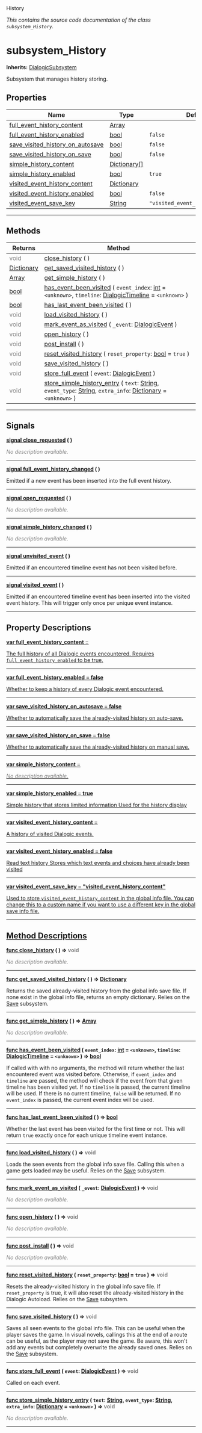 
<div class="header-banner purple">
<div class="header-label purple">History</div>
</div>

*This contains the source code documentation of the class `subsystem_History`.*
        
# subsystem_History
**Inherits:** [DialogicSubsystem](class_dialogicsubsystem.md)

Subsystem that manages history storing.
## Properties
Name | Type | Default 
--- | --- | --- 
[<span class="hljs-title">full_event_history_content</span>](#property-full_event_history_content) | [Array](https://docs.godotengine.org/en/latest/classes/class_array.html#class-array) |   
[<span class="hljs-title">full_event_history_enabled</span>](#property-full_event_history_enabled) | [bool](https://docs.godotengine.org/en/latest/classes/class_bool.html#class-bool) |  `false` 
[<span class="hljs-title">save_visited_history_on_autosave</span>](#property-save_visited_history_on_autosave) | [bool](https://docs.godotengine.org/en/latest/classes/class_bool.html#class-bool) |  `false` 
[<span class="hljs-title">save_visited_history_on_save</span>](#property-save_visited_history_on_save) | [bool](https://docs.godotengine.org/en/latest/classes/class_bool.html#class-bool) |  `false` 
[<span class="hljs-title">simple_history_content</span>](#property-simple_history_content) | [Dictionary[]](https://docs.godotengine.org/en/latest/classes/class_dictionary.html#class-dictionary) |   
[<span class="hljs-title">simple_history_enabled</span>](#property-simple_history_enabled) | [bool](https://docs.godotengine.org/en/latest/classes/class_bool.html#class-bool) |  `true` 
[<span class="hljs-title">visited_event_history_content</span>](#property-visited_event_history_content) | [Dictionary](https://docs.godotengine.org/en/latest/classes/class_dictionary.html#class-dictionary) |   
[<span class="hljs-title">visited_event_history_enabled</span>](#property-visited_event_history_enabled) | [bool](https://docs.godotengine.org/en/latest/classes/class_bool.html#class-bool) |  `false` 
[<span class="hljs-title">visited_event_save_key</span>](#property-visited_event_save_key) | [String](https://docs.godotengine.org/en/latest/classes/class_string.html#class-string) |  `"visited_event_history_content"` 
--- 

## Methods
Returns | Method 
--- | --- 
<span style = "color: gray">void</span> | [<span class="hljs-title">close_history</span>](#method-close_history) ( ) 
<span class="hljs-attribute">[Dictionary](https://docs.godotengine.org/en/latest/classes/class_dictionary.html#class-dictionary)</span> | [<span class="hljs-title">get_saved_visited_history</span>](#method-get_saved_visited_history) ( ) 
<span class="hljs-attribute">[Array](https://docs.godotengine.org/en/latest/classes/class_array.html#class-array)</span> | [<span class="hljs-title">get_simple_history</span>](#method-get_simple_history) ( ) 
<span class="hljs-attribute">[bool](https://docs.godotengine.org/en/latest/classes/class_bool.html#class-bool)</span> | [<span class="hljs-title">has_event_been_visited</span>](#method-has_event_been_visited) ( `event_index`: [int](https://docs.godotengine.org/en/latest/classes/class_int.html#class-int) = `<unknown>`, `timeline`: [DialogicTimeline](class_dialogictimeline.md) = `<unknown>` ) 
<span class="hljs-attribute">[bool](https://docs.godotengine.org/en/latest/classes/class_bool.html#class-bool)</span> | [<span class="hljs-title">has_last_event_been_visited</span>](#method-has_last_event_been_visited) ( ) 
<span style = "color: gray">void</span> | [<span class="hljs-title">load_visited_history</span>](#method-load_visited_history) ( ) 
<span style = "color: gray">void</span> | [<span class="hljs-title">mark_event_as_visited</span>](#method-mark_event_as_visited) ( `_event`: [DialogicEvent](class_dialogicevent.md) ) 
<span style = "color: gray">void</span> | [<span class="hljs-title">open_history</span>](#method-open_history) ( ) 
<span style = "color: gray">void</span> | [<span class="hljs-title">post_install</span>](#method-post_install) ( ) 
<span style = "color: gray">void</span> | [<span class="hljs-title">reset_visited_history</span>](#method-reset_visited_history) ( `reset_property`: [bool](https://docs.godotengine.org/en/latest/classes/class_bool.html#class-bool) = `true` ) 
<span style = "color: gray">void</span> | [<span class="hljs-title">save_visited_history</span>](#method-save_visited_history) ( ) 
<span style = "color: gray">void</span> | [<span class="hljs-title">store_full_event</span>](#method-store_full_event) ( `event`: [DialogicEvent](class_dialogicevent.md) ) 
<span style = "color: gray">void</span> | [<span class="hljs-title">store_simple_history_entry</span>](#method-store_simple_history_entry) ( `text`: [String](https://docs.godotengine.org/en/latest/classes/class_string.html#class-string), `event_type`: [String](https://docs.godotengine.org/en/latest/classes/class_string.html#class-string), `extra_info`: [Dictionary](https://docs.godotengine.org/en/latest/classes/class_dictionary.html#class-dictionary) = `<unknown>` ) 
--- 

## Signals


<a class="header" id="signal-close_requested" href="#signal-close_requested">**<span class="hljs-attribute">signal</span> [<span class="hljs-title">close_requested</span>](#signal-close_requested) ( )** </a>



 <span style = "color: gray">*No description available.*</span> 

---



<a class="header" id="signal-full_event_history_changed" href="#signal-full_event_history_changed">**<span class="hljs-attribute">signal</span> [<span class="hljs-title">full_event_history_changed</span>](#signal-full_event_history_changed) ( )** </a>



 Emitted if a new event has been inserted into the full event history. 

---



<a class="header" id="signal-open_requested" href="#signal-open_requested">**<span class="hljs-attribute">signal</span> [<span class="hljs-title">open_requested</span>](#signal-open_requested) ( )** </a>



 <span style = "color: gray">*No description available.*</span> 

---



<a class="header" id="signal-simple_history_changed" href="#signal-simple_history_changed">**<span class="hljs-attribute">signal</span> [<span class="hljs-title">simple_history_changed</span>](#signal-simple_history_changed) ( )** </a>



 <span style = "color: gray">*No description available.*</span> 

---



<a class="header" id="signal-unvisited_event" href="#signal-unvisited_event">**<span class="hljs-attribute">signal</span> [<span class="hljs-title">unvisited_event</span>](#signal-unvisited_event) ( )** </a>



 Emitted if an encountered timeline event has not been visited before. 

---



<a class="header" id="signal-visited_event" href="#signal-visited_event">**<span class="hljs-attribute">signal</span> [<span class="hljs-title">visited_event</span>](#signal-visited_event) ( )** </a>



 Emitted if an encountered timeline event has been inserted into the visited event history.  This will trigger only once per unique event instance. 

---

## Property Descriptions



<a class="header" id="property-full_event_history_content" href="#property-full_event_history_content">**<span class="hljs-attribute">var</span> <span class="hljs-title">full_event_history_content</span> <span style = "color: gray"> = </span> <unknown>** 



The full history of all Dialogic events encountered. Requires `full_event_history_enabled` to be true.

---



<a class="header" id="property-full_event_history_enabled" href="#property-full_event_history_enabled">**<span class="hljs-attribute">var</span> <span class="hljs-title">full_event_history_enabled</span> <span style = "color: gray"> = </span> false** 



Whether to keep a history of every Dialogic event encountered.

---



<a class="header" id="property-save_visited_history_on_autosave" href="#property-save_visited_history_on_autosave">**<span class="hljs-attribute">var</span> <span class="hljs-title">save_visited_history_on_autosave</span> <span style = "color: gray"> = </span> false** 



Whether to automatically save the already-visited history on auto-save.

---



<a class="header" id="property-save_visited_history_on_save" href="#property-save_visited_history_on_save">**<span class="hljs-attribute">var</span> <span class="hljs-title">save_visited_history_on_save</span> <span style = "color: gray"> = </span> false** 



Whether to automatically save the already-visited history on manual save.

---



<a class="header" id="property-simple_history_content" href="#property-simple_history_content">**<span class="hljs-attribute">var</span> <span class="hljs-title">simple_history_content</span> <span style = "color: gray"> = </span> <unknown>** 



 <span style = "color: gray">*No description available.*</span> 

---



<a class="header" id="property-simple_history_enabled" href="#property-simple_history_enabled">**<span class="hljs-attribute">var</span> <span class="hljs-title">simple_history_enabled</span> <span style = "color: gray"> = </span> true** 



Simple history that stores limited information Used for the history display

---



<a class="header" id="property-visited_event_history_content" href="#property-visited_event_history_content">**<span class="hljs-attribute">var</span> <span class="hljs-title">visited_event_history_content</span> <span style = "color: gray"> = </span> <unknown>** 



A history of visited Dialogic events.

---



<a class="header" id="property-visited_event_history_enabled" href="#property-visited_event_history_enabled">**<span class="hljs-attribute">var</span> <span class="hljs-title">visited_event_history_enabled</span> <span style = "color: gray"> = </span> false** 



Read text history Stores which text events and choices have already been visited

---



<a class="header" id="property-visited_event_save_key" href="#property-visited_event_save_key">**<span class="hljs-attribute">var</span> <span class="hljs-title">visited_event_save_key</span> <span style = "color: gray"> = </span> "visited_event_history_content"** 



Used to store `visited_event_history_content` in the global info file. You can change this to a custom name if you want to use a different key in the global save info file.

---

## Method Descriptions



<a class="header" id="method-close_history" href="#method-close_history">**<span class="hljs-attribute">func</span> [<span class="hljs-title">close_history</span>](#method-close_history) ( )</a>  ⇒ <span style = "color: gray">void</span>** 



 <span style = "color: gray">*No description available.*</span> 

---



<a class="header" id="method-get_saved_visited_history" href="#method-get_saved_visited_history">**<span class="hljs-attribute">func</span> [<span class="hljs-title">get_saved_visited_history</span>](#method-get_saved_visited_history) ( )</a>  ⇒ <span class="hljs-attribute">[Dictionary](https://docs.godotengine.org/en/latest/classes/class_dictionary.html#class-dictionary)</span>** 



Returns the saved already-visited history from the global info save file. If none exist in the global info file, returns an empty dictionary.  Relies on the [Save](subsystem_save.md) subsystem.

---



<a class="header" id="method-get_simple_history" href="#method-get_simple_history">**<span class="hljs-attribute">func</span> [<span class="hljs-title">get_simple_history</span>](#method-get_simple_history) ( )</a>  ⇒ <span class="hljs-attribute">[Array](https://docs.godotengine.org/en/latest/classes/class_array.html#class-array)</span>** 



 <span style = "color: gray">*No description available.*</span> 

---



<a class="header" id="method-has_event_been_visited" href="#method-has_event_been_visited">**<span class="hljs-attribute">func</span> [<span class="hljs-title">has_event_been_visited</span>](#method-has_event_been_visited) ( `event_index`: [int](https://docs.godotengine.org/en/latest/classes/class_int.html#class-int) = `<unknown>`, `timeline`: [DialogicTimeline](class_dialogictimeline.md) = `<unknown>` )</a>  ⇒ <span class="hljs-attribute">[bool](https://docs.godotengine.org/en/latest/classes/class_bool.html#class-bool)</span>** 



If called with with no arguments, the method will return whether the last encountered event was visited before.  Otherwise, if `event_index` and `timeline` are passed, the method will check if the event from that given timeline has been visited yet.  If no `timeline` is passed, the current timeline will be used. If there is no current timeline, `false` will be returned.  If no `event_index` is passed, the current event index will be used.

---



<a class="header" id="method-has_last_event_been_visited" href="#method-has_last_event_been_visited">**<span class="hljs-attribute">func</span> [<span class="hljs-title">has_last_event_been_visited</span>](#method-has_last_event_been_visited) ( )</a>  ⇒ <span class="hljs-attribute">[bool](https://docs.godotengine.org/en/latest/classes/class_bool.html#class-bool)</span>** 



Whether the last event has been visited for the first time or not. This will return `true` exactly once for each unique timeline event instance.

---



<a class="header" id="method-load_visited_history" href="#method-load_visited_history">**<span class="hljs-attribute">func</span> [<span class="hljs-title">load_visited_history</span>](#method-load_visited_history) ( )</a>  ⇒ <span style = "color: gray">void</span>** 



Loads the seen events from the global info save file. Calling this when a game gets loaded may be useful.  Relies on the [Save](subsystem_save.md) subsystem.

---



<a class="header" id="method-mark_event_as_visited" href="#method-mark_event_as_visited">**<span class="hljs-attribute">func</span> [<span class="hljs-title">mark_event_as_visited</span>](#method-mark_event_as_visited) ( `_event`: [DialogicEvent](class_dialogicevent.md) )</a>  ⇒ <span style = "color: gray">void</span>** 



 <span style = "color: gray">*No description available.*</span> 

---



<a class="header" id="method-open_history" href="#method-open_history">**<span class="hljs-attribute">func</span> [<span class="hljs-title">open_history</span>](#method-open_history) ( )</a>  ⇒ <span style = "color: gray">void</span>** 



 <span style = "color: gray">*No description available.*</span> 

---



<a class="header" id="method-post_install" href="#method-post_install">**<span class="hljs-attribute">func</span> [<span class="hljs-title">post_install</span>](#method-post_install) ( )</a>  ⇒ <span style = "color: gray">void</span>** 



 <span style = "color: gray">*No description available.*</span> 

---



<a class="header" id="method-reset_visited_history" href="#method-reset_visited_history">**<span class="hljs-attribute">func</span> [<span class="hljs-title">reset_visited_history</span>](#method-reset_visited_history) ( `reset_property`: [bool](https://docs.godotengine.org/en/latest/classes/class_bool.html#class-bool) = `true` )</a>  ⇒ <span style = "color: gray">void</span>** 



Resets the already-visited history in the global info save file. If `reset_property` is true, it will also reset the already-visited history in the Dialogic Autoload.  Relies on the [Save](subsystem_save.md) subsystem.

---



<a class="header" id="method-save_visited_history" href="#method-save_visited_history">**<span class="hljs-attribute">func</span> [<span class="hljs-title">save_visited_history</span>](#method-save_visited_history) ( )</a>  ⇒ <span style = "color: gray">void</span>** 



Saves all seen events to the global info file. This can be useful when the player saves the game. In visual novels, callings this at the end of a route can be useful, as the player may not save the game.  Be aware, this won't add any events but completely overwrite the already saved ones.  Relies on the [Save](subsystem_save.md) subsystem.

---



<a class="header" id="method-store_full_event" href="#method-store_full_event">**<span class="hljs-attribute">func</span> [<span class="hljs-title">store_full_event</span>](#method-store_full_event) ( `event`: [DialogicEvent](class_dialogicevent.md) )</a>  ⇒ <span style = "color: gray">void</span>** 



Called on each event.

---



<a class="header" id="method-store_simple_history_entry" href="#method-store_simple_history_entry">**<span class="hljs-attribute">func</span> [<span class="hljs-title">store_simple_history_entry</span>](#method-store_simple_history_entry) ( `text`: [String](https://docs.godotengine.org/en/latest/classes/class_string.html#class-string), `event_type`: [String](https://docs.godotengine.org/en/latest/classes/class_string.html#class-string), `extra_info`: [Dictionary](https://docs.godotengine.org/en/latest/classes/class_dictionary.html#class-dictionary) = `<unknown>` )</a>  ⇒ <span style = "color: gray">void</span>** 



 <span style = "color: gray">*No description available.*</span> 

---

